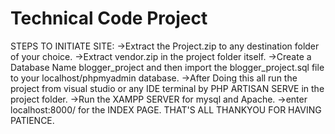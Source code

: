 # Technical Code Project 
  
STEPS TO INITIATE SITE:
->Extract the Project.zip to any destination folder of your choice.
->Extract vendor.zip in the project folder itself.
->Create a Database Name blogger_project and then import the blogger_project.sql file to your localhost/phpmyadmin database.
->After Doing this all run the project from visual studio or any IDE terminal  by PHP ARTISAN SERVE in the project folder.
->Run the XAMPP SERVER for mysql and Apache.
->enter localhost:8000/ for the INDEX PAGE.
THAT'S ALL THANKYOU FOR HAVING PATIENCE.
